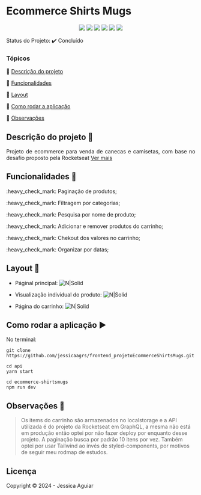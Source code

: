 <h1>Ecommerce Shirts Mugs</h1> 

<p align="center">
  <!-- <img src="https://uploaddeimagens.com.br/images/004/413/719/full/sass.png?1680282583" /> -->
  <!-- <img src="https://uploaddeimagens.com.br/images/004/413/678/full/bulma.png?1680281545"/> -->
  <!-- <img src="https://uploaddeimagens.com.br/images/004/413/779/full/php.png?1680284241"/> -->
  <img src="https://uploaddeimagens.com.br/images/004/413/679/full/javacript.png?1680281578"/>
  <!-- <img src="https://uploaddeimagens.com.br/images/004/413/684/full/css.png?1680281604"/> -->
  <!-- <img src="https://uploaddeimagens.com.br/images/004/413/687/full/html.png?1680281627"/> -->
  <img src="https://uploaddeimagens.com.br/images/004/525/521/full/next.png?1688056209"/>
  <!-- <img src="https://uploaddeimagens.com.br/images/004/525/523/full/node-js.png?1688056275"/> -->
  <img src="https://uploaddeimagens.com.br/images/004/525/524/full/typescript.png?1688056306"/>
  <!-- <img src="https://uploaddeimagens.com.br/images/004/525/525/full/bootstrap.png?1688056332"/> -->
  <img src="https://uploaddeimagens.com.br/images/004/525/528/full/react.png?1688056369"/>
  <!-- <<img src="https://uploaddeimagens.com.br/images/004/525/530/full/mongodb.png?1688056399"/> -->
  <img src="https://uploaddeimagens.com.br/images/004/525/532/full/tailwind.png?1688056424"/>
  <!-- <img src="https://uploaddeimagens.com.br/images/004/525/533/full/postgresql.png?1688056453"/> -->
   <!-- <img src="https://uploaddeimagens.com.br/images/004/543/857/original/c_.png?1689275745" /> -->
  <!-- <img src="https://uploaddeimagens.com.br/images/004/543/860/full/vue.png?1689275780" /> -->
  <img src="https://uploaddeimagens.com.br/images/004/749/515/full/graphql.png?1709209887" />
  <!-- <img src="https://uploaddeimagens.com.br/images/004/749/516/full/jquery.png?1709209927" /> -->
</p>

Status do Projeto: :heavy_check_mark: <!-- > :heavy_check_mark:--> Concluído <!-- > :warning:-->

### Tópicos 

:small_blue_diamond: [Descrição do projeto](#descrição-do-projeto-pencil)

:small_blue_diamond: [Funcionalidades](#funcionalidades-wrench)

:small_blue_diamond: [Layout](#layout-dash)

<!-- :small_blue_diamond: [Pré-requisitos](#pré-requisitos) -->

:small_blue_diamond: [Como rodar a aplicação](#como-rodar-a-aplicação-arrow_forward)

:small_blue_diamond: [Observações](#observações-ledger)

<!-- :small_blue_diamond: [Dependencias e libs utilizadas](#dependencias-e-libs-utilizadas-books) -->

## Descrição do projeto :pencil:

<p align="justify">
 Projeto de ecommerce para venda de canecas e camisetas, com base no desafio proposto pela Rocketseat <a href="https://github.com/Rocketseat/frontend-challenge">Ver mais</a>
</p>

## Funcionalidades :wrench:

<p>:heavy_check_mark: Paginação de produtos;</p>
<p>:heavy_check_mark: Filtragem por categorias;</p>
<p>:heavy_check_mark: Pesquisa por nome de produto;</p>
<p>:heavy_check_mark: Adicionar e remover produtos do carrinho;</p>
<p>:heavy_check_mark: Chekout dos valores no carrinho;</p>
<p>:heavy_check_mark: Organizar por datas;</p>

## Layout :dash:

* Páginal principal:
![N|Solid](https://uploaddeimagens.com.br/images/004/749/543/full/Screenshot_1.png?1709211082)

* Visualização individual do produto:
![N|Solid](https://uploaddeimagens.com.br/images/004/749/544/full/Screenshot_2.png?1709211180)

* Página do carrinho:
![N|Solid](https://uploaddeimagens.com.br/images/004/749/545/full/Screenshot_3.png?1709211241)

<!-- ## Pré-requisitos

:warning: [Node](https://nodejs.org/en/download/)

...

Liste todas as dependencias e libs que o usuário deve ter instalado na máquina antes de rodar a aplicação  -->

## Como rodar a aplicação :arrow_forward:

No terminal: 

```
git clone https://github.com/jessicaagrs/frontend_projetoEcommerceShirtsMugs.git

cd api
yarn start

cd ecommerce-shirtsmugs
npm run dev

```

## Observações  :ledger:

>Os items do carrinho são armazenados no localstorage e a API utilizada é do projeto da Rocketseat em GraphQL, a mesma não está em produção então optei por não fazer deploy por enquanto desse projeto. A paginação busca por padrão 10 itens por vez. Também optei por usar Tailwind ao invés de styled-components, por motivos de seguir meu rodmap de estudos. 

<!-- ## Como rodar os testes

Coloque um passo a passo para executar os testes

```
$ npm test, rspec, etc 
```

## Casos de Uso

Explique com mais detalhes como a sua aplicação poderia ser utilizada. O uso de **gifs** aqui seria bem interessante. 

Exemplo: Caso a sua aplicação tenha alguma funcionalidade de login apresente neste tópico os dados necessários para acessá-la.

## JSON :floppy_disk:

### Usuários: 

|name|email|password|token|avatar|
| -------- |-------- |-------- |-------- |-------- |
|Lais Lima|laislima98@hotmail.com|lais123|true|https://encrypted-tbn0.gstatic.com/images?q=tbn%3AANd9GcS9-U_HbQAipum9lWln3APcBIwng7T46hdBA42EJv8Hf6Z4fDT3&usqp=CAU|

... 

Se quiser, coloque uma amostra do banco de dados 

## Iniciando/Configurando banco de dados

Se for necessário configurar algo antes de iniciar o banco de dados insira os comandos a serem executados  -->

<!-- ## Dependencias e libs utilizadas :books:

- [JSPDF](https://artskydj.github.io/jsPDF/docs/jsPDF.html) -->

<!-- ## Resolvendo Problemas :exclamation:

Em [issues]() foram abertos alguns problemas gerados durante o desenvolvimento desse projeto e como foram resolvidos.  -->

<!-- ## Tarefas em aberto

Se for o caso, liste tarefas/funcionalidades que ainda precisam ser implementadas na sua aplicação

:memo: Tarefa 1 

:memo: Tarefa 2 

:memo: Tarefa 3  -->

## Licença 

Copyright :copyright: 2024 - Jessica Aguiar
